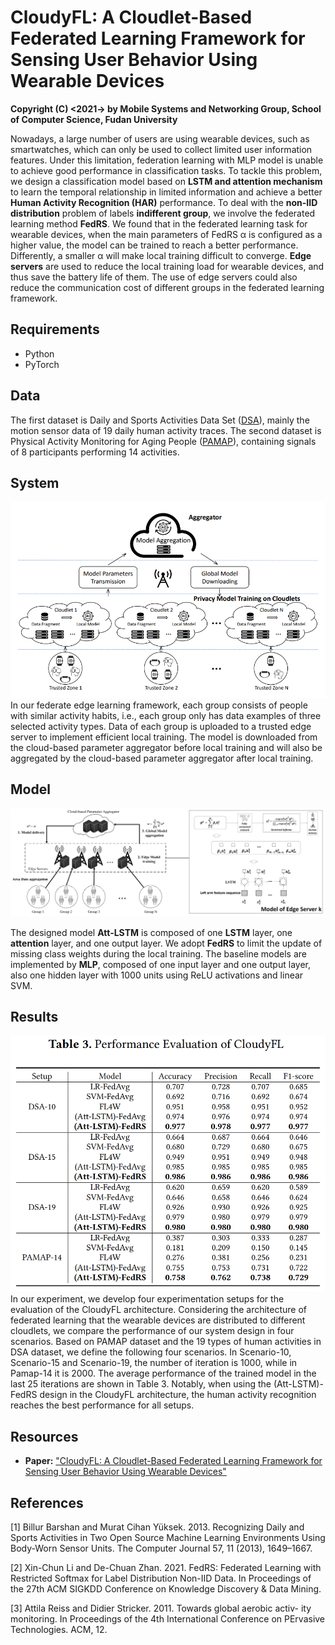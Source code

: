 # CloudyFL: A Cloudlet-Based Federated Learning Framework for Sensing User Behavior Using Wearable Devices
**Copyright (C) <2021-> by Mobile Systems and Networking Group, School of Computer Science, Fudan University**

Nowadays, a large number of users are using wearable devices, such as smartwatches, which can only be used to collect limited user information features. Under this limitation, federation learning with MLP model is unable to achieve good performance in classification tasks. To tackle this problem, we design a classification model based on **LSTM and attention mechanism** to learn the temporal relationship in limited information and achieve a better **Human Activity Recognition (HAR)** performance. To deal with the **non-IID distribution** problem of labels **indifferent group**, we involve the federated learning method **FedRS**. We found that in the federated learning task for wearable devices, when the main parameters of FedRS α is configured as a higher value, the model can be trained to reach a better performance. Differently, a smaller α will make local training difficult to converge. **Edge servers** are used to reduce the local training load for wearable devices, and thus save the battery life of them. The use of edge servers could also reduce the communication cost of different groups in the federated learning framework. 



## Requirements

+ Python
+ PyTorch



## Data

The first dataset is Daily and Sports Activities Data Set ([DSA](https://archive.ics.uci.edu/ml/datasets/Daily+and+Sports+Activities)),  mainly the motion sensor data of 19 daily human activity traces.
The second dataset is Physical Activity Monitoring for Aging People ([PAMAP](http://www.pamap.org/index.html)), containing signals of 8 participants performing 14 activities.



## System

<img src="https://github.com/rhqaq/Federated-Edge-Learning-on-Wearable-Devices/blob/main/figures/system.png"  />
In our federate edge learning framework, each group consists of people with similar activity habits, i.e., each group only has data examples of three selected activity types. Data of each group is uploaded to a trusted edge server to implement efficient local training. The model is downloaded from the cloud-based parameter aggregator before local training and will also be aggregated by the cloud-based parameter aggregator after local training.



## Model

<img src="https://github.com/rhqaq/Federated-Edge-Learning-on-Wearable-Devices/blob/main/figures/wearableFLSys-alls.png"  />

The designed model **Att-LSTM** is composed of one **LSTM** layer, one **attention** layer, and one output layer. We adopt **FedRS** to limit the update of missing class weights during the local training. 
The baseline models are implemented by **MLP**, composed of one input layer and one output layer, also one hidden layer with 1000 units using ReLU activations and linear SVM.



## Results

<img src="https://github.com/rhqaq/Federated-Edge-Learning-on-Wearable-Devices/blob/main/figures/result.jpg" />
In our experiment, we develop four experimentation setups for the evaluation of the CloudyFL architecture. Considering the architecture of federated learning that the wearable devices are distributed to different cloudlets, we compare the performance of our system design in four scenarios. Based on PAMAP dataset and the 19 types of human activities in DSA dataset, we define the following four scenarios. 
In Scenario-10, Scenario-15 and Scenario-19, the number of iteration is 1000, while in Pamap-14 it is 2000. 
The average performance of the trained model in the last 25 iterations are shown in Table 3. Notably, when using the (Att-LSTM)-FedRS design in the CloudyFL architecture, the human activity recognition reaches the best performance for all setups.

## Resources

  * **Paper:** ["CloudyFL: A Cloudlet-Based Federated Learning Framework for Sensing User Behavior Using Wearable Devices"](https://www.researchgate.net/profile/Yang-Chen-125/publication/361025351_CloudyFL_A_Cloudlet-Based_Federated_Learning_Framework_for_Sensing_User_Behavior_Using_Wearable_Devices_ACM_Reference_Format/links/6298927b416ec50bdb04c440/CloudyFL-A-Cloudlet-Based-Federated-Learning-Framework-for-Sensing-User-Behavior-Using-Wearable-Devices-ACM-Reference-Format.pdf)
  
## References

[1] Billur Barshan and Murat Cihan Yüksek. 2013. Recognizing Daily and Sports Activities in Two Open Source Machine Learning Environments Using Body-Worn Sensor Units. The Computer Journal 57, 11 (2013), 1649–1667. 

[2] Xin-Chun Li and De-Chuan Zhan. 2021. FedRS: Federated Learning with Restricted Softmax for Label Distribution Non-IID Data. In Proceedings of the 27th ACM SIGKDD Conference on Knowledge Discovery & Data Mining.

[3] Attila Reiss and Didier Stricker. 2011. Towards global aerobic activ- ity monitoring. In Proceedings of the 4th International Conference on PErvasive Technologies. ACM, 12. 
